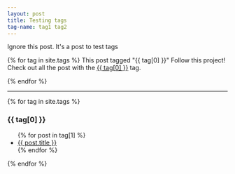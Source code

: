 ```yaml
---
layout: post
title: Testing tags
tag-name: tag1 tag2
---
```

Ignore this post. It's a post to test tags

{% for tag in site.tags %}
This post tagged "{{ tag[0] }}" Follow this project! Check out all the post with the <a href="">{{ tag[0] }}</a> tag.

{% endfor %}

<hr />
{% for tag in site.tags %}
  <h3>{{ tag[0] }}</h3>
  <ul>
    {% for post in tag[1] %}
      <li><a href="{{ post.url }}">{{ post.title }}</a></li>
    {% endfor %}
  </ul>
{% endfor %}